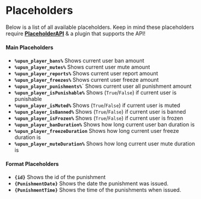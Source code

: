# Placeholders
Below is a list of all available placeholders. Keep in mind these placeholders require [**PlaceholderAPI**](https://www.spigotmc.org/resources/6245/) & a plugin that supports the API!
<br>

#### Main Placeholders
* **``%upun_player_bans%``**
  Shows current user ban amount
* **``%upun_player_mutes%``**
  Shows current user mute amount
* **``%upun_player_reports%``**
  Shows current user report amount
* **``%upun_player_freezes%``**
  Shows current user freeze amount
* **``%upun_player_punishments%``**`
  Shows current user all punishment amount
* **``%upun_player_isPunishable%``**
  Shows (`True`/`False`) if current user is punishable
* **``%upun_player_isMuted%``**
  Shows (`True`/`False`) if current user is muted
* **``%upun_player_isBanned%``**
  Shows (`True`/`False`) if current user is banned
* **``%upun_player_isFrozen%``**
  Shows (`True`/`False`) if current user is frozen
* **``%upun_player_banDuration%``**
  Shows how long current user ban duration is
* **``%upun_player_freezeDuration``**
  Shows how long current user freeze duration is
* **``%upun_player_muteDuration%``**
  Shows how long current user mute duration is

#### Format Placeholders
* **``{id}``**
  Shows the id of the punishment
* **``{PunishmentDate}``**
  Shows the date the punishment was issued.
* **``{PunishmentTime}``**
  Shows the time of the punishments when issued.